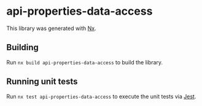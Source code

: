 # api-properties-data-access

This library was generated with [Nx](https://nx.dev).

## Building

Run `nx build api-properties-data-access` to build the library.

## Running unit tests

Run `nx test api-properties-data-access` to execute the unit tests via [Jest](https://jestjs.io).
